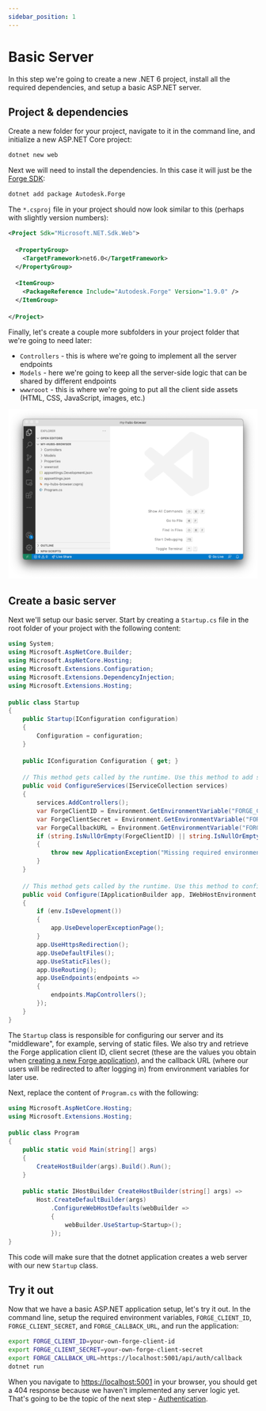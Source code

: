 ```yaml
---
sidebar_position: 1
---
```


# Basic Server

In this step we're going to create a new .NET 6 project, install all the required dependencies,
and setup a basic ASP.NET server.

## Project & dependencies

Create a new folder for your project, navigate to it in the command line, and initialize a new
ASP.NET Core project:

```bash
dotnet new web
```

Next we will need to install the dependencies. In this case it will just be the
[Forge SDK](https://www.nuget.org/packages/Autodesk.Forge):

```bash
dotnet add package Autodesk.Forge
```

The `*.csproj` file in your project should now look similar to this (perhaps with
slightly version numbers):

```xml
<Project Sdk="Microsoft.NET.Sdk.Web">

  <PropertyGroup>
    <TargetFramework>net6.0</TargetFramework>
  </PropertyGroup>

  <ItemGroup>
    <PackageReference Include="Autodesk.Forge" Version="1.9.0" />
  </ItemGroup>

</Project>
```

Finally, let's create a couple more subfolders in your project folder that we're going to need later:

- `Controllers` - this is where we're going to implement all the server endpoints
- `Models` - here we're going to keep all the server-side logic that can be shared by different endpoints
- `wwwrooot` - this is where we're going to put all the client side assets (HTML, CSS, JavaScript, images, etc.)

![Folder Structure](./folder-structure.png)

## Create a basic server

Next we'll setup our basic server. Start by creating a `Startup.cs` file in the root folder
of your project with the following content:

```csharp title="Startup.cs"
using System;
using Microsoft.AspNetCore.Builder;
using Microsoft.AspNetCore.Hosting;
using Microsoft.Extensions.Configuration;
using Microsoft.Extensions.DependencyInjection;
using Microsoft.Extensions.Hosting;

public class Startup
{
    public Startup(IConfiguration configuration)
    {
        Configuration = configuration;
    }

    public IConfiguration Configuration { get; }

    // This method gets called by the runtime. Use this method to add services to the container.
    public void ConfigureServices(IServiceCollection services)
    {
        services.AddControllers();
        var ForgeClientID = Environment.GetEnvironmentVariable("FORGE_CLIENT_ID");
        var ForgeClientSecret = Environment.GetEnvironmentVariable("FORGE_CLIENT_SECRET");
        var ForgeCallbackURL = Environment.GetEnvironmentVariable("FORGE_CALLBACK_URL");
        if (string.IsNullOrEmpty(ForgeClientID) || string.IsNullOrEmpty(ForgeClientSecret) || string.IsNullOrEmpty(ForgeCallbackURL))
        {
            throw new ApplicationException("Missing required environment variables FORGE_CLIENT_ID, FORGE_CLIENT_SECRET, or FORGE_CALLBACK_URL.");
        }
    }

    // This method gets called by the runtime. Use this method to configure the HTTP request pipeline.
    public void Configure(IApplicationBuilder app, IWebHostEnvironment env)
    {
        if (env.IsDevelopment())
        {
            app.UseDeveloperExceptionPage();
        }
        app.UseHttpsRedirection();
        app.UseDefaultFiles();
        app.UseStaticFiles();
        app.UseRouting();
        app.UseEndpoints(endpoints =>
        {
            endpoints.MapControllers();
        });
    }
}
```

The `Startup` class is responsible for configuring our server and its "middleware", for example,
serving of static files. We also try and retrieve the Forge application client ID, client secret
(these are the values you obtain when [creating a new Forge application](../../../intro#create-an-app)),
and the callback URL (where our users will be redirected to after logging in) from environment
variables for later use.

Next, replace the content of `Program.cs` with the following:

```csharp title="Program.cs"
using Microsoft.AspNetCore.Hosting;
using Microsoft.Extensions.Hosting;

public class Program
{
    public static void Main(string[] args)
    {
        CreateHostBuilder(args).Build().Run();
    }

    public static IHostBuilder CreateHostBuilder(string[] args) =>
        Host.CreateDefaultBuilder(args)
            .ConfigureWebHostDefaults(webBuilder =>
            {
                webBuilder.UseStartup<Startup>();
            });
}
```

This code will make sure that the dotnet application creates a web server with our
new `Startup` class.

## Try it out

Now that we have a basic ASP.NET application setup, let's try it out. In the command line,
setup the required environment variables, `FORGE_CLIENT_ID`, `FORGE_CLIENT_SECRET`, and
`FORGE_CALLBACK_URL`, and run the application:

```bash
export FORGE_CLIENT_ID=your-own-forge-client-id
export FORGE_CLIENT_SECRET=your-own-forge-client-secret
export FORGE_CALLBACK_URL=https://localhost:5001/api/auth/callback
dotnet run
```

When you navigate to [https://localhost:5001](https://localhost:5001) in your browser,
you should get a 404 response because we haven't implemented any server logic yet.
That's going to be the topic of the next step - [Authentication](./auth).
